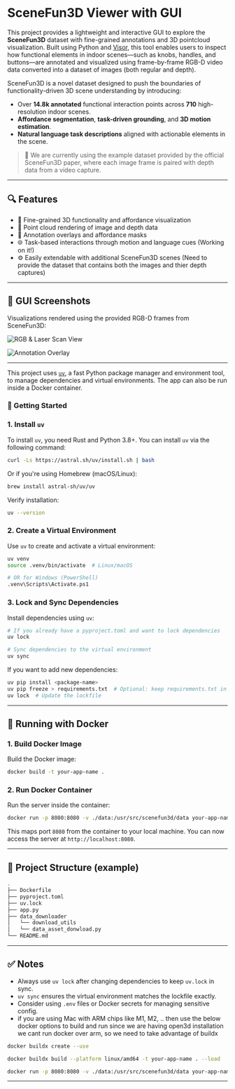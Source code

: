 # SceneFun3D Viewer with GUI

This project provides a lightweight and interactive GUI to explore the **SceneFun3D** dataset with fine-grained annotations and 3D pointcloud visualization. Built using Python and [Visor](https://github.com/POSTECH-CVLab/Visor), this tool enables users to inspect how functional elements in indoor scenes—such as knobs, handles, and buttons—are annotated and visualized using frame-by-frame RGB-D video data converted into a dataset of images (both regular and depth).

SceneFun3D is a novel dataset designed to push the boundaries of functionality-driven 3D scene understanding by introducing:
- Over **14.8k annotated** functional interaction points across **710** high-resolution indoor scenes.
- **Affordance segmentation**, **task-driven grounding**, and **3D motion estimation**.
- **Natural language task descriptions** aligned with actionable elements in the scene.

> 📁 We are currently using the example dataset provided by the official SceneFun3D paper, where each image frame is paired with depth data from a video capture.

---

## 🔍 Features

- 🧠 Fine-grained 3D functionality and affordance visualization
- 📸 Point cloud rendering of image and depth data
- 📌 Annotation overlays and affordance masks
- 🌐 Task-based interactions through motion and language cues (Working on it!)
- ⚙️ Easily extendable with additional SceneFun3D scenes (Need to provide the dataset that contains both the images and thier depth captures)

---

## 📸 GUI Screenshots

Visualizations rendered using the provided RGB-D frames from SceneFun3D:

![RGB & Laser Scan View](assets/rgb_laserscan.png)

![Annotation Overlay](assets/anotations.png)

---

This project uses [`uv`](https://github.com/astral-sh/uv), a fast Python package manager and environment tool, to manage dependencies and virtual environments. The app can also be run inside a Docker container.
### 🚀 Getting Started

### 1. Install `uv`

To install `uv`, you need Rust and Python 3.8+. You can install `uv` via the following command:

```bash
curl -Ls https://astral.sh/uv/install.sh | bash
```

Or if you're using Homebrew (macOS/Linux):

```bash
brew install astral-sh/uv/uv
```

Verify installation:

```bash
uv --version
```

### 2. Create a Virtual Environment

Use `uv` to create and activate a virtual environment:

```bash
uv venv
source .venv/bin/activate  # Linux/macOS

# OR for Windows (PowerShell)
.venv\Scripts\Activate.ps1
```

### 3. Lock and Sync Dependencies

Install dependencies using `uv`:

```bash
# If you already have a pyproject.toml and want to lock dependencies
uv lock

# Sync dependencies to the virtual environment
uv sync
```

If you want to add new dependencies:

```bash
uv pip install <package-name>
uv pip freeze > requirements.txt  # Optional: keep requirements.txt in sync
uv lock  # Update the lockfile
```

---

## 🐳 Running with Docker

### 1. Build Docker Image

Build the Docker image:

```bash
docker build -t your-app-name .
```

### 2. Run Docker Container

Run the server inside the container:

```bash
docker run -p 8080:8080 -v ./data:/usr/src/scenefun3d/data your-app-name
```

This maps port `8080` from the container to your local machine. You can now access the server at `http://localhost:8080`.

---

## 📂 Project Structure (example)

```bash
.
├── Dockerfile
├── pyproject.toml
├── uv.lock
├── app.py
├── data_downloader
│   └── download_utils
│   └── data_asset_donwload.py
└── README.md
```

---

## ✅ Notes

- Always use `uv lock` after changing dependencies to keep `uv.lock` in sync.
- `uv sync` ensures the virtual environment matches the lockfile exactly.
- Consider using `.env` files or Docker secrets for managing sensitive config.
- if you are using Mac with ARM chips like M1, M2, .. then use the below docker options to build and run since we are having open3d installation we cant run docker over arm, so we need to take advantage of buildx
```bash
docker buildx create --use

docker buildx build --platform linux/amd64 -t your-app-name . --load

docker run -p 8080:8080 -v ./data:/usr/src/scenefun3d/data your-app-name
```
---




